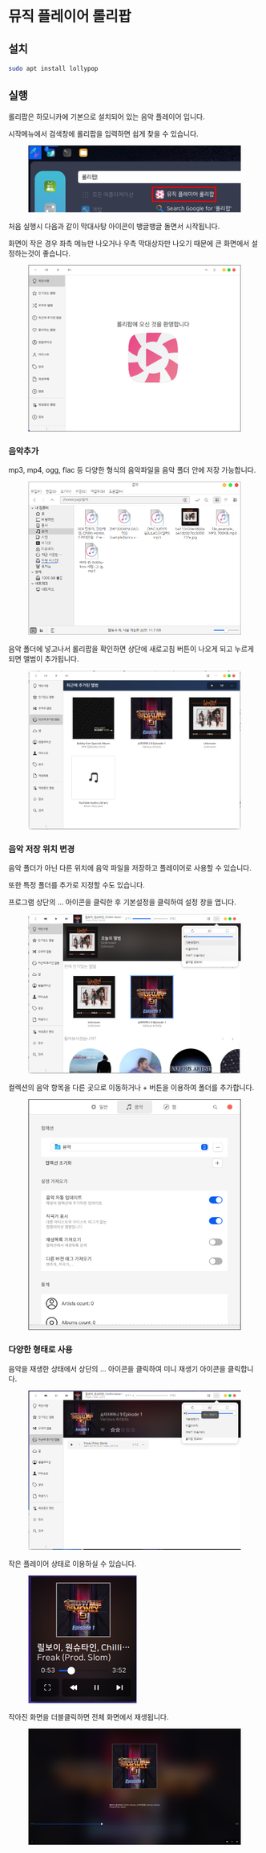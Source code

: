 # 뮤직 플레이어 롤리팝

## 설치

```bash
sudo apt install lollypop
```

## 실행

롤리팝은 하모니카에 기본으로 설치되어 있는 음악 플레이어 입니다.

시작메뉴에서 검색창에 롤리팝을 입력하면 쉽게 찾을 수 있습니다.

<figure><img src="../../.gitbook/assets/lollypop_001.png" alt=""><figcaption></figcaption></figure>

처음 실행시 다음과 같이 막대사탕 아이콘이 뱅글뱅글 돌면서 시작됩니다.

화면이 작은 경우 좌측 메뉴만 나오거나 우측 막대상자만 나오기 때문에 큰 화면에서 설정하는것이 좋습니다.

<figure><img src="../../.gitbook/assets/lollypop_002.png" alt=""><figcaption></figcaption></figure>

### 음악추가

mp3, mp4, ogg, flac 등 다양한 형식의 음악파일을 음악 폴더 안에 저장 가능합니다.

<figure><img src="../../.gitbook/assets/lollypop_003.png" alt=""><figcaption></figcaption></figure>

음악 폴더에 넣고나서 롤리팝을 확인하면 상단에 새로고침 버튼이 나오게 되고 누르게 되면 앨범이 추가됩니다.

<figure><img src="../../.gitbook/assets/lollypop_004.png" alt=""><figcaption></figcaption></figure>

### 음악 저장 위치 변경

음악 폴더가 아닌 다른 위치에 음악 파일을 저장하고 플레이어로 사용할 수 있습니다.

또한 특정 폴더를 추가로 지정할 수도 있습니다.

프로그램 상단의 ... 아이콘을 클릭한 후 기본설정을 클릭하여 설정 창을 엽니다.

<figure><img src="../../.gitbook/assets/lollypop_005.png" alt=""><figcaption></figcaption></figure>

컬렉션의 음악 항목을 다른 곳으로 이동하거나 + 버튼을 이용하여 폴더를 추가합니다.

<figure><img src="../../.gitbook/assets/lollypop_006.png" alt=""><figcaption></figcaption></figure>

### 다양한 형태로 사용

음악을 재생한 상태에서 상단의 ... 아이콘을 클릭하여 미니 재생기 아이콘을 클릭합니다.

<figure><img src="../../.gitbook/assets/lollypop_007.png" alt=""><figcaption></figcaption></figure>

작은 플레이어 상태로 이용하실 수 있습니다.

<figure><img src="../../.gitbook/assets/lollypop_008.png" alt=""><figcaption></figcaption></figure>

작아진 화면을 더블클릭하면 전체 화면에서 재생됩니다.

<figure><img src="../../.gitbook/assets/lollypop_009.png" alt=""><figcaption></figcaption></figure>
